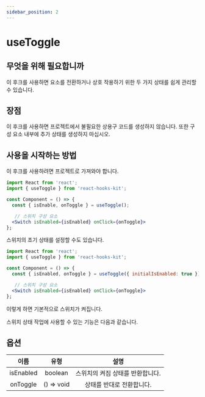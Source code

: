 ```yaml
---
sidebar_position: 2
---
```


# useToggle

## 무엇을 위해 필요합니까

이 후크를 사용하면 요소를 전환하거나 상호 작용하기 위한 두 가지 상태를 쉽게 관리할 수 있습니다.

## 장점

이 후크를 사용하면 프로젝트에서 불필요한 상용구 코드를 생성하지 않습니다. 또한 구성 요소 내부에 추가 상태를 생성하지 마십시오.

## 사용을 시작하는 방법

이 후크를 사용하려면 프로젝트로 가져와야 합니다.

```jsx
import React from 'react';
import { useToggle } from 'react-hooks-kit';

const Component = () => {
  const { isEnable, onToggle } = useToggle();

   // 스위치 구성 요소
  <Switch isEnabled={isEnabled} onClick={onToggle}>
};
```

스위치의 초기 상태를 설정할 수도 있습니다.

```jsx
import React from 'react';
import { useToggle } from 'react-hooks-kit';

const Component = () => {
  const { isEnabled, onToggle } = useToggle({ initialIsEnabled: true });

   // 스위치 구성 요소
  <Switch isEnabled={isEnabled} onClick={onToggle}>
};
```

이렇게 하면 기본적으로 스위치가 켜집니다.

스위치 상태 작업에 사용할 수 있는 기능은 다음과 같습니다.

## 옵션

| 이름 | 유형 | 설명 |
| :---: | :---: | :---: |
| isEnabled | boolean | 스위치의 켜짐 상태를 반환합니다. |
| onToggle | () => void | 상태를 반대로 전환합니다. |
